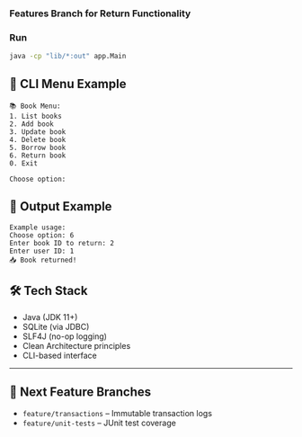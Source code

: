 ### Features Branch for Return Functionality

### Run
```bash
java -cp "lib/*:out" app.Main
```

## 🧪 CLI Menu Example

```
📚 Book Menu:
1. List books
2. Add book
3. Update book
4. Delete book
5. Borrow book
6. Return book
0. Exit

Choose option:
```
## 🧪 Output Example

```
Example usage:
Choose option: 6
Enter book ID to return: 2
Enter user ID: 1
📥 Book returned!
```

## 🛠 Tech Stack

* Java (JDK 11+)
* SQLite (via JDBC)
* SLF4J (no-op logging)
* Clean Architecture principles
* CLI-based interface

---

## 📌 Next Feature Branches
* `feature/transactions` – Immutable transaction logs
* `feature/unit-tests` – JUnit test coverage
